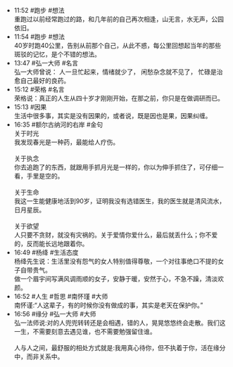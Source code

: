 
- 11:52 #跑步 #想法<br>重跑过以前经常跑过的路，和几年前的自己再次相逢，山无言，水无声，公园依旧。
- 11:54 #跑步 #想法 <br>40岁时跑40公里，告别从前那个自己，从此不惑，每公里回想起当年的那些斑驳的记忆，是个不错的想法。
- 13:47 #弘一大师 #名言 <br>​弘一大师曾说： 人一旦忙起来，情绪就少了， 闲愁杂念就不见了， 忙碌是治愈自己最好的良药。 
- 15:12 #荣格 #名言 <br>荣格说：真正的人生从四十岁才刚刚开始，在那之前，你只是在做调研而已。
- 15:13 #因果<br>生活中很多事，其实是没有因果的，或者说，既是因也是果，因果纠缠。
- 16:35 #额尔古纳河的右岸 #金句<br>关于时光<br>我发现春光是一种药，最能给人疗伤。<br><br>关于执念<br>你去追跑了的东西，就跟用手抓月光是一样的，你以为伸手抓住了，可仔细一看，手里是空的。<br><br>关于生命<br>我这一生能健康地活到90岁，证明我没有选错医生，我的医生就是清风流水，日月星辰。<br><br>关于欲望<br>人只要不贪财，就没有灾祸的。关于爱情你爱什么，最后就丢什么；你不爱的，反而能长远地跟着你。
- 16:49 #杨绛 #生活态度<br>杨绛先生说：生活里没有怨气的女人特别值得尊敬，一个对往事绝口不提的女子自带贵气。<br>做一个眉宇间写满风调雨顺的女子，安静于暖，安然于心，不急不躁，清淡欢颜。
- 16:52 #人生 #哲思 #南怀瑾 #大师 <br>南怀谨:“人这辈子，有的时候你没有做成的事，其实是老天在保护你。”
- 16:56 #缘分 #弘一大师  #大师 <br>弘一法师说:对的人兜兜转转还是会相遇，错的人，晃晃悠悠终会走散。我们这一生，不需要刻意去遇见谁，也不需要勉强留住谁。<br><br>人与人之间，最舒服的相处方式就是:我用真心待你，但不执着于你，活在缘分中，而非关系中。